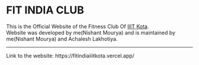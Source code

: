 # FIT INDIA CLUB
This is the Official Website of the Fitness Club Of <a href="http://iiitkota.ac.in/" target="_blank">IIIT Kota</a>.
<br>
Website was developed by me(Nishant Mourya) and is maintained by me(Nishant Mourya) and Achalesh Lakhotiya.
<hr>
Link to the website: https://fitindiaiiitkota.vercel.app/
